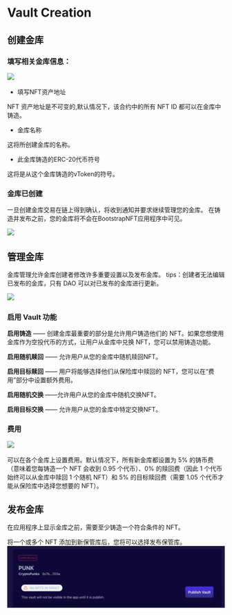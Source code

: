 # Vault Creation

## 创建金库
### 填写相关金库信息：

![](../asset/1.png)

* 填写NFT资产地址

NFT 资产地址是不可变的,默认情况下，该合约中的所有 NFT ID 都可以在金库中铸造。

* 金库名称

这将所创建金库的名称。

* 此金库铸造的ERC-20代币符号

这将是从这个金库铸造的vToken的符号。

### 金库已创建
一旦创建金库交易在链上得到确认，将收到通知并要求继续管理您的金库。
在铸造并发布之前，您的金库将不会在BootstrapNFT应用程序中可见。

![](../asset/3.png)


## 管理金库
金库管理允许金库创建者修改许多重要设置以及发布金库。
tips：创建者无法编辑已发布的金库，只有 DAO 可以对已发布的金库进行更新。


![](../asset/4.png)

### 启用 Vault 功能

**启用铸造** —— 创建金库最重要的部分是允许用户铸造他们的 NFT。如果您想使用金库作为空投代币的方式，让用户从金库中兑换 NFT，您可以禁用铸造功能。

**启用随机赎回** —— 允许用户从您的金库中随机赎回NFT。

**启用目标赎回** —— 用户将能够选择他们从保险库中赎回的 NFT，您可以在“费用”部分中设置额外费用。

**启用随机交换** ——允许用户从您的金库中随机交换NFT。

**启用目标交换** —— 允许用户从您的金库中特定交换NFT。

### 费用

![](../asset/5.png)

可以在各个金库上设置费用。默认情况下，所有新金库都设置为 5% 的铸币费（意味着您每铸造一个 NFT 会收到 0.95 个代币）、0% 的赎回费（因此 1 个代币始终可以从金库中赎回 1 个随机 NFT）和 5% 的目标赎回费（需要 1.05 个代币才能从保险库中选择您想要的 NFT）。

## 发布金库

在应用程序上显示金库之前，需要至少铸造一个符合条件的 NFT。

将一个或多个 NFT 添加到新保管库后，您将可以选择发布保管库。
![](../asset/109.png)
